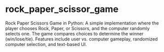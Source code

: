 # rock_paper_scissor_game
Rock Paper Scissors Game in Python: A simple implementation where the player chooses Rock, Paper, or Scissors, and the computer randomly selects one. The game compares choices to determine the winner (win/lose/tie). Features include user vs. computer gameplay, randomized computer selection, and text-based UI.
